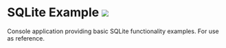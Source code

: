 # SQLite Example <a href="https://codeclimate.com/github/elliotmoule/SQLiteExample/maintainability"><img src="https://api.codeclimate.com/v1/badges/fd227e74c7a041bffb14/maintainability" /></a>
Console application providing basic SQLite functionality examples. For use as reference.
